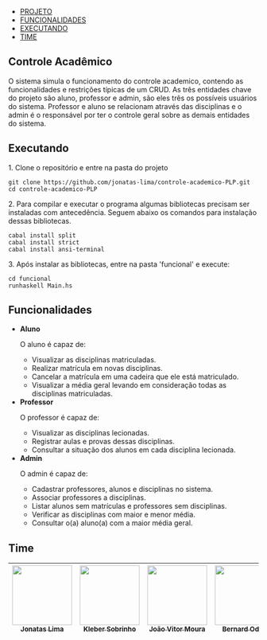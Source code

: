 <!-- Controle Acadêmico or Img -->

* [PROJETO](#controle-acadêmico)  
* [FUNCIONALIDADES](#funcionalidades) 
* [EXECUTANDO](#executando) 
* [TIME](#time)

## Controle Acadêmico
<p> O sistema simula o funcionamento do controle academico, contendo as funcionalidades e restrições típicas de um CRUD. As três entidades chave do projeto são aluno, professor e admin, são eles três os possíveis usuários do sistema.
Professor e aluno se relacionam através das disciplinas e o admin é o responsável por ter o controle geral sobre as demais entidades do sistema.</p>

## Executando
<p>1. Clone o repositório e entre na pasta do projeto </p>

```
git clone https://github.com/jonatas-lima/controle-academico-PLP.git
cd controle-academico-PLP
```

<p>2. Para compilar e executar o programa algumas bibliotecas precisam ser instaladas com antecedência. Seguem abaixo os comandos para instalação dessas bibliotecas.</p>

```
cabal install split
cabal install strict
cabal install ansi-terminal
```
<p>3. Após instalar as bibliotecas, entre na pasta 'funcional' e execute:</p>

```
cd funcional
runhaskell Main.hs
```

## Funcionalidades
* **Aluno**
&nbsp;<p>O aluno é capaz de: </p>
  * Visualizar as disciplinas matriculadas. 
  * Realizar matrícula em novas disciplinas.
  * Cancelar a matrícula em uma cadeira que ele está matriculado. 
  * Visualizar a média geral levando em consideração todas as disciplinas matriculadas.
* **Professor**
&nbsp;<p>O professor é capaz de: </p>
  * Visualizar as disciplinas lecionadas.
  * Registrar aulas e provas dessas disciplinas.
  * Consultar a situação dos alunos em cada disciplina lecionada.
* **Admin**
&nbsp;<p>O admin é capaz de: </p>
  * Cadastrar professores, alunos e disciplinas no sistema. 
  * Associar professores a disciplinas. 
  * Listar alunos sem matrículas e professores sem disciplinas. 
  * Verificar as disciplinas com maior e menor média.
  * Consultar o(a) aluno(a) com a maior média geral.
 
## Time
| [<img src="https://avatars.githubusercontent.com/u/62180037?v=4" width="120px;" /><br /><sub><b>Jonatas Lima</b></sub>](https://github.com/jonatas-lima)<br /> | [<img src="https://avatars.githubusercontent.com/u/56925275?v=4 " width="120px;"/><br /><sub><b>Kleber Sobrinho</b></sub>](https://github.com/kleberfsobrinho)<br /> | [<img src="https://avatars.githubusercontent.com/u/56238268?v=4" width="120px;"/><br /><sub><b>João Vitor Moura</b></sub>](https://github.com/joaovmoura)<br /> | [<img src="https://avatars.githubusercontent.com/u/50924659?v=4" width="120px;"/><br /><sub><b>Bernard Odon</b></sub>](https://github.com/bernardodon)<br> | [<img src="https://avatars.githubusercontent.com/u/55746103?v=4" width="120px;"/><br /><sub><b>Vinícius Trindade</b></sub>](https://github.com/viniciustrr)<br /> |
| :---: | :---: | :---: | :---: | :---: |

